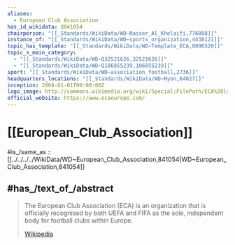 ```yaml
---
aliases:
  - European Club Association
has_id_wikidata: Q841054
chairperson: "[[_Standards/WikiData/WD~Nasser_Al_Khelaifi,776008]]"
instance_of: "[[_Standards/WikiData/WD~sports_organization,4438121]]"
topic_has_template: "[[_Standards/WikiData/WD~Template_ECA,8096520]]"
topic_s_main_category:
  - "[[_Standards/WikiData/WD~Q32521626,32521626]]"
  - "[[_Standards/WikiData/WD~Q106855239,106855239]]"
sport: "[[_Standards/WikiData/WD~association_football,2736]]"
headquarters_locations: "[[_Standards/WikiData/WD~Nyon,64027]]"
inception: 2008-01-01T00:00:00Z
logo_image: http://commons.wikimedia.org/wiki/Special:FilePath/ECA%20logo.svg
official_website: https://www.ecaeurope.com/
---
```


# [[European_Club_Association]] 

#is_/same_as :: [[../../../../WikiData/WD~European_Club_Association,841054|WD~European_Club_Association,841054]] 

## #has_/text_of_/abstract 

> The European Club Association (ECA) is an organization 
> that is officially recognised by both UEFA and FIFA 
> as the sole, independent body for football clubs within Europe.
>
> [Wikipedia](https://en.wikipedia.org/wiki/European%20Club%20Association) 

